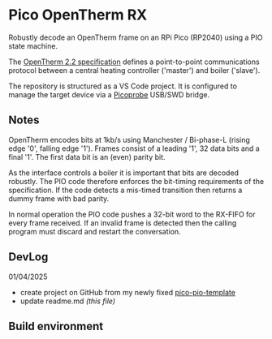 # Pico OpenTherm RX

Robustly decode an OpenTherm frame on an RPi Pico (RP2040) using a PIO state machine.

The [OpenTherm 2.2 specification](OT-Protocol-Specification-v2-2.pdf) defines a point-to-point communications protocol between a central heating controller ('master') and boiler ('slave').

The repository is structured as a VS Code project. It is configured to
manage the target device via a [Picoprobe](https://github.com/raspberrypi/picoprobe) USB/SWD bridge.

## Notes

OpenTherm encodes bits at 1kb/s using Manchester / Bi-phase-L (rising edge '0', falling edge '1'). Frames consist of a leading '1', 32 data bits and a final '1'. The first data bit is an (even) parity bit.

As the interface controls a boiler it is important that bits are decoded robustly. The PIO code therefore enforces the bit-timing requirements of the specification. If the code detects a mis-timed transition then returns a dummy frame with bad parity.

In normal operation the PIO code pushes a 32-bit word to the RX-FIFO for every frame received. If an invalid frame is detected then the calling program must discard and restart the conversation.

## DevLog

01/04/2025

- create project on GitHub from my newly fixed [pico-pio-template](https://github.com/mjcross/pico-pio-template)
- update readme.md *(this file)*



## Build environment

